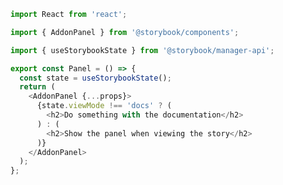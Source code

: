 ```js filename="my-addon/src/manager.js|ts" renderer="common" language="js"
import React from 'react';

import { AddonPanel } from '@storybook/components';

import { useStorybookState } from '@storybook/manager-api';

export const Panel = () => {
  const state = useStorybookState();
  return (
    <AddonPanel {...props}>
      {state.viewMode !== 'docs' ? (
        <h2>Do something with the documentation</h2>
      ) : (
        <h2>Show the panel when viewing the story</h2>
      )}
    </AddonPanel>
  );
};
```
